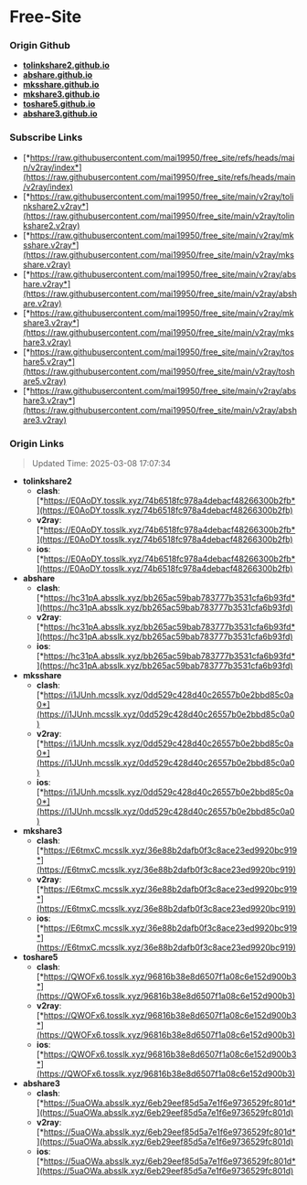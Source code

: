 # Free-Site

### Origin Github

- [**tolinkshare2.github.io**](https://github.com/tolinkshare2/tolinkshare2.github.io)
- [**abshare.github.io**](https://github.com/abshare/abshare.github.io)
- [**mksshare.github.io**](https://github.com/mksshare/mksshare.github.io)
- [**mkshare3.github.io**](https://github.com/mkshare3/mkshare3.github.io)
- [**toshare5.github.io**](https://github.com/toshare5/toshare5.github.io)
- [**abshare3.github.io**](https://github.com/abshare3/abshare3.github.io)

### Subscribe Links

- [*https://raw.githubusercontent.com/mai19950/free_site/refs/heads/main/v2ray/index*](https://raw.githubusercontent.com/mai19950/free_site/refs/heads/main/v2ray/index)
- [*https://raw.githubusercontent.com/mai19950/free_site/main/v2ray/tolinkshare2.v2ray*](https://raw.githubusercontent.com/mai19950/free_site/main/v2ray/tolinkshare2.v2ray)
- [*https://raw.githubusercontent.com/mai19950/free_site/main/v2ray/mksshare.v2ray*](https://raw.githubusercontent.com/mai19950/free_site/main/v2ray/mksshare.v2ray)
- [*https://raw.githubusercontent.com/mai19950/free_site/main/v2ray/abshare.v2ray*](https://raw.githubusercontent.com/mai19950/free_site/main/v2ray/abshare.v2ray)
- [*https://raw.githubusercontent.com/mai19950/free_site/main/v2ray/mkshare3.v2ray*](https://raw.githubusercontent.com/mai19950/free_site/main/v2ray/mkshare3.v2ray)
- [*https://raw.githubusercontent.com/mai19950/free_site/main/v2ray/toshare5.v2ray*](https://raw.githubusercontent.com/mai19950/free_site/main/v2ray/toshare5.v2ray)
- [*https://raw.githubusercontent.com/mai19950/free_site/main/v2ray/abshare3.v2ray*](https://raw.githubusercontent.com/mai19950/free_site/main/v2ray/abshare3.v2ray)

### Origin Links

> Updated Time: 2025-03-08 17:07:34

- **tolinkshare2**
  - **clash**: [*https://E0AoDY.tosslk.xyz/74b6518fc978a4debacf48266300b2fb*](https://E0AoDY.tosslk.xyz/74b6518fc978a4debacf48266300b2fb)
  - **v2ray**: [*https://E0AoDY.tosslk.xyz/74b6518fc978a4debacf48266300b2fb*](https://E0AoDY.tosslk.xyz/74b6518fc978a4debacf48266300b2fb)
  - **ios**: [*https://E0AoDY.tosslk.xyz/74b6518fc978a4debacf48266300b2fb*](https://E0AoDY.tosslk.xyz/74b6518fc978a4debacf48266300b2fb)
- **abshare**
  - **clash**: [*https://hc31pA.absslk.xyz/bb265ac59bab783777b3531cfa6b93fd*](https://hc31pA.absslk.xyz/bb265ac59bab783777b3531cfa6b93fd)
  - **v2ray**: [*https://hc31pA.absslk.xyz/bb265ac59bab783777b3531cfa6b93fd*](https://hc31pA.absslk.xyz/bb265ac59bab783777b3531cfa6b93fd)
  - **ios**: [*https://hc31pA.absslk.xyz/bb265ac59bab783777b3531cfa6b93fd*](https://hc31pA.absslk.xyz/bb265ac59bab783777b3531cfa6b93fd)
- **mksshare**
  - **clash**: [*https://i1JUnh.mcsslk.xyz/0dd529c428d40c26557b0e2bbd85c0a0*](https://i1JUnh.mcsslk.xyz/0dd529c428d40c26557b0e2bbd85c0a0)
  - **v2ray**: [*https://i1JUnh.mcsslk.xyz/0dd529c428d40c26557b0e2bbd85c0a0*](https://i1JUnh.mcsslk.xyz/0dd529c428d40c26557b0e2bbd85c0a0)
  - **ios**: [*https://i1JUnh.mcsslk.xyz/0dd529c428d40c26557b0e2bbd85c0a0*](https://i1JUnh.mcsslk.xyz/0dd529c428d40c26557b0e2bbd85c0a0)
- **mkshare3**
  - **clash**: [*https://E6tmxC.mcsslk.xyz/36e88b2dafb0f3c8ace23ed9920bc919*](https://E6tmxC.mcsslk.xyz/36e88b2dafb0f3c8ace23ed9920bc919)
  - **v2ray**: [*https://E6tmxC.mcsslk.xyz/36e88b2dafb0f3c8ace23ed9920bc919*](https://E6tmxC.mcsslk.xyz/36e88b2dafb0f3c8ace23ed9920bc919)
  - **ios**: [*https://E6tmxC.mcsslk.xyz/36e88b2dafb0f3c8ace23ed9920bc919*](https://E6tmxC.mcsslk.xyz/36e88b2dafb0f3c8ace23ed9920bc919)
- **toshare5**
  - **clash**: [*https://QWOFx6.tosslk.xyz/96816b38e8d6507f1a08c6e152d900b3*](https://QWOFx6.tosslk.xyz/96816b38e8d6507f1a08c6e152d900b3)
  - **v2ray**: [*https://QWOFx6.tosslk.xyz/96816b38e8d6507f1a08c6e152d900b3*](https://QWOFx6.tosslk.xyz/96816b38e8d6507f1a08c6e152d900b3)
  - **ios**: [*https://QWOFx6.tosslk.xyz/96816b38e8d6507f1a08c6e152d900b3*](https://QWOFx6.tosslk.xyz/96816b38e8d6507f1a08c6e152d900b3)
- **abshare3**
  - **clash**: [*https://5uaOWa.absslk.xyz/6eb29eef85d5a7e1f6e9736529fc801d*](https://5uaOWa.absslk.xyz/6eb29eef85d5a7e1f6e9736529fc801d)
  - **v2ray**: [*https://5uaOWa.absslk.xyz/6eb29eef85d5a7e1f6e9736529fc801d*](https://5uaOWa.absslk.xyz/6eb29eef85d5a7e1f6e9736529fc801d)
  - **ios**: [*https://5uaOWa.absslk.xyz/6eb29eef85d5a7e1f6e9736529fc801d*](https://5uaOWa.absslk.xyz/6eb29eef85d5a7e1f6e9736529fc801d)
